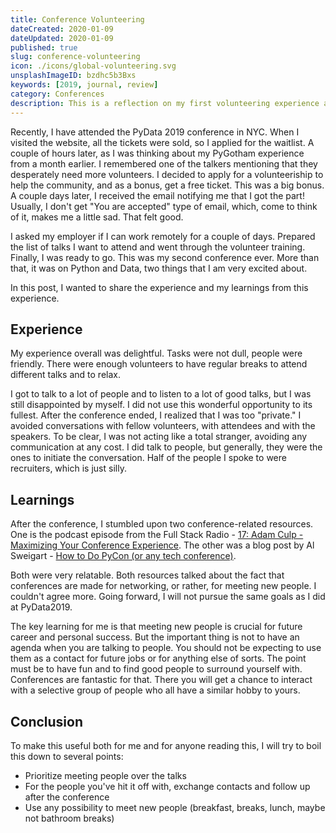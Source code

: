 ```yaml
---
title: Conference Volunteering
dateCreated: 2020-01-09
dateUpdated: 2020-01-09
published: true
slug: conference-volunteering
icon: ./icons/global-volunteering.svg
unsplashImageID: bzdhc5b3Bxs
keywords: [2019, journal, review]
category: Conferences
description: This is a reflection on my first volunteering experience at PyData 2019.
---
```


Recently, I have attended the PyData 2019 conference in NYC. When I visited the website, all the tickets were sold, so I applied for the waitlist. A couple of hours later, as I was thinking about my PyGotham experience from a month earlier. I remembered one of the talkers mentioning that they desperately need more volunteers. I decided to apply for a volunteeriship to help the community, and as a bonus, get a free ticket. This was a big bonus. A couple days later, I received the email notifying me that I got the part! Usually, I don't get "You are accepted" type of email, which, come to think of it, makes me a little sad. That felt good.

I asked my employer if I can work remotely for a couple of days. Prepared the list of talks I want to attend and went through the volunteer training. Finally, I was ready to go. This was my second conference ever. More than that, it was on Python and Data, two things that I am very excited about.

In this post, I wanted to share the experience and my learnings from this experience.

## Experience
My experience overall was delightful. Tasks were not dull, people were friendly. There were enough volunteers to have regular breaks to attend different talks and to relax.

I got to talk to a lot of people and to listen to a lot of good talks, but I was still disappointed by myself. I did not use this wonderful opportunity to its fullest. After the conference ended, I realized that I was too "private." I avoided conversations with fellow volunteers, with attendees and with the speakers. To be clear, I was not acting like a total stranger, avoiding any communication at any cost. I did talk to people, but generally, they were the ones to initiate the conversation. Half of the people I spoke to were recruiters, which is just silly.

## Learnings

After the conference, I stumbled upon two conference-related resources. One is the podcast episode from the Full Stack Radio - [17: Adam Culp - Maximizing Your Conference Experience](http://www.fullstackradio.com/17). The other was a blog post by Al Sweigart - [How to Do PyCon (or any tech conference)](https://automatetheboringstuff.com/how-to-do-pycon.html).

Both were very relatable. Both resources talked about the fact that conferences are made for networking, or rather, for meeting new people. I couldn't agree more. Going forward, I will not pursue the same goals as I did at PyData2019.

The key learning for me is that meeting new people is crucial for future career and personal success. But the important thing is not to have an agenda when you are talking to people. You should not be expecting to use them as a contact for future jobs or for anything else of sorts. The point must be to have fun and to find good people to surround yourself with. Conferences are fantastic for that. There you will get a chance to interact with a selective group of people who all have a similar hobby to yours.

## Conclusion

To make this useful both for me and for anyone reading this, I will try to boil this down to several points:

* Prioritize meeting people over the talks
* For the people you've hit it off with, exchange contacts and follow up after the conference
* Use any possibility to meet new people (breakfast, breaks, lunch, maybe not bathroom breaks)
